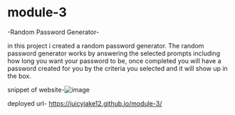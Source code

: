 # module-3

-Random Password Generator-

in this project i created a random password generator. The random password generator works by answering the selected prompts including how long you want your password to be, once completed you will have a password created for you by the criteria you selected and it will show up in the box.

snippet of website-![image](https://user-images.githubusercontent.com/108505695/182985427-3c644bad-2092-4835-ae57-49b7a842dae3.png)


deployed url- https://juicyjake12.github.io/module-3/
